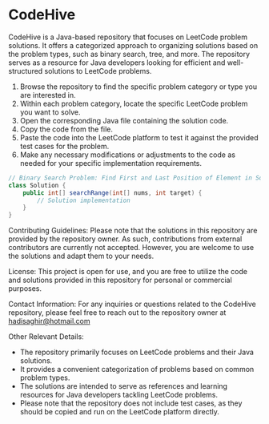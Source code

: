 # CodeHive
CodeHive is a Java-based repository that focuses on LeetCode problem solutions. It offers a categorized approach to organizing solutions based on the problem types, such as binary search, tree, and more. The repository serves as a resource for Java developers looking for efficient and well-structured solutions to LeetCode problems.

1. Browse the repository to find the specific problem category or type you are interested in.
2. Within each problem category, locate the specific LeetCode problem you want to solve.
3. Open the corresponding Java file containing the solution code.
4. Copy the code from the file.
5. Paste the code into the LeetCode platform to test it against the provided test cases for the problem.
6. Make any necessary modifications or adjustments to the code as needed for your specific implementation requirements.

``` java
// Binary Search Problem: Find First and Last Position of Element in Sorted Array
class Solution {
    public int[] searchRange(int[] nums, int target) {
        // Solution implementation
    }
}
```

Contributing Guidelines:
Please note that the solutions in this repository are provided by the repository owner. As such, contributions from external contributors are currently not accepted. However, you are welcome to use the solutions and adapt them to your needs.

License:
This project is open for use, and you are free to utilize the code and solutions provided in this repository for personal or commercial purposes.

Contact Information:
For any inquiries or questions related to the CodeHive repository, please feel free to reach out to the repository owner at hadisaghir@hotmail.com

Other Relevant Details:

- The repository primarily focuses on LeetCode problems and their Java solutions.
- It provides a convenient categorization of problems based on common problem types.
- The solutions are intended to serve as references and learning resources for Java developers tackling LeetCode problems.
- Please note that the repository does not include test cases, as they should be copied and run on the LeetCode platform directly.

